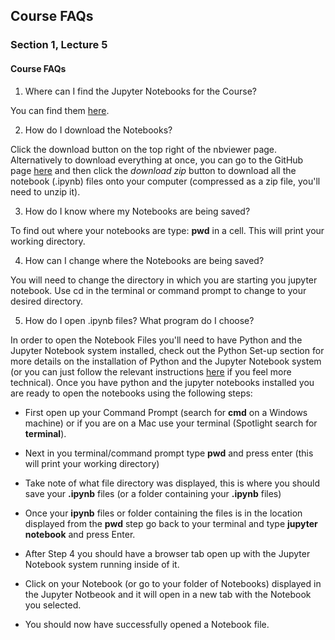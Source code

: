 ## Course FAQs
### Section 1, Lecture 5
#### Course FAQs

1. Where can I find the Jupyter Notebooks for the Course?

You can find them [here](http://nbviewer.ipython.org/github/jmportilla/Complete-Python-Bootcamp/tree/master/).

2. How do I download the Notebooks?

Click the download button on the top right of the nbviewer page. Alternatively to download everything at once, you can go to the GitHub page [here](https://github.com/jmportilla/Complete-Python-Bootcamp) and then click the *download zip* button to download all the notebook (.ipynb) files onto your computer (compressed as a zip file, you'll need to unzip it).

3. How do I know where my Notebooks are being saved?

To find out where your notebooks are type: **pwd** in a cell. This will print your working directory.

4. How can I change where the Notebooks are being saved?

You will need to change the directory in which you are starting you jupyter notebook. Use cd in the terminal or command prompt to change to your desired directory.

5. How do I open .ipynb files? What program do I choose?

In order to open the Notebook Files you'll need to have Python and the Jupyter Notebook system installed, check out the Python Set-up section for more details on the installation of Python and the Jupyter Notebook system (or you can just follow the relevant instructions [here](http://jupyter.readthedocs.org/en/latest/install.html) if you feel more technical). Once you have python and the jupyter notebooks installed you are ready to open the notebooks using the following steps:

- First open up your Command Prompt (search for **cmd** on a Windows machine) or if you are on a Mac use your terminal (Spotlight search for **terminal**).

- Next in you terminal/command prompt type **pwd** and press enter (this will print your working directory)

- Take note of what file directory was displayed, this is where you should save your **.ipynb** files (or a folder containing your **.ipynb** files)

- Once your **ipynb** files or folder containing the files is in the location displayed from the **pwd** step go back to your terminal and type **jupyter notebook** and press Enter.

- After Step 4 you should have a browser tab open up with the Jupyter Notebook system running inside of it.

- Click on your Notebook (or go to your folder of Notebooks) displayed in the Jupyter Notbeook and it will open in a new tab with the Notebook you selected.

- You should now have successfully opened a Notebook file.
